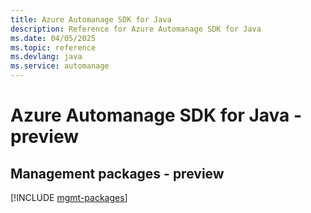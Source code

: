 ```yaml
---
title: Azure Automanage SDK for Java
description: Reference for Azure Automanage SDK for Java
ms.date: 04/05/2025
ms.topic: reference
ms.devlang: java
ms.service: automanage
---
```

# Azure Automanage SDK for Java - preview

## Management packages - preview
[!INCLUDE [mgmt-packages](automanage-mgmt-index.md)]
